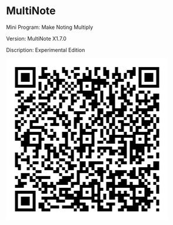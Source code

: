 # MultiNote
Mini Program: Make Noting Multiply

Version: MultiNote X1.7.0

Discription: Experimental Edition

![](https://github.com/iClassic-Live/MultiNote/blob/master/images/MultiNote%20Trail%20Version.jpg?raw=true)